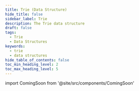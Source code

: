 ```yaml
---
title: Trie (Data Structure)
hide_title: false
sidebar_label: Trie
description: The Trie data structure
draft: false
tags: 
  - Trie
  - Data Structures
keywords: 
  - trie
  - data structures
hide_table_of_contents: false
toc_min_heading_level: 2
toc_max_heading_level: 5
---
```


import ComingSoon from '@site/src/components/ComingSoon'

<ComingSoon />
